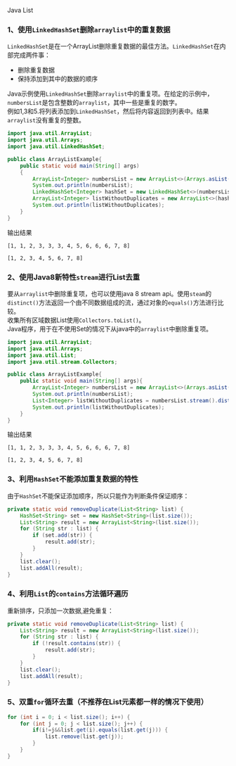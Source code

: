 Java List 
<a name="j7C2t"></a>
### 1、使用`LinkedHashSet`删除`arraylist`中的重复数据
`LinkedHashSet`是在一个ArrayList删除重复数据的最佳方法。`LinkedHashSet`在内部完成两件事：

- 删除重复数据
- 保持添加到其中的数据的顺序

Java示例使用`LinkedHashSet`删除`arraylist`中的重复项。在给定的示例中，`numbersList`是包含整数的`arraylist`，其中一些是重复的数字。<br />例如1,3和5.将列表添加到`LinkedHashSet`，然后将内容返回到列表中。结果`arraylist`没有重复的整数。
```java
import java.util.ArrayList;
import java.util.Arrays;
import java.util.LinkedHashSet;

public class ArrayListExample{
    public static void main(String[] args)
    {
        ArrayList<Integer> numbersList = new ArrayList<>(Arrays.asList(1, 1, 2, 3, 3, 3, 4, 5, 6, 6, 6, 7, 8));
        System.out.println(numbersList);
        LinkedHashSet<Integer> hashSet = new LinkedHashSet<>(numbersList);
        ArrayList<Integer> listWithoutDuplicates = new ArrayList<>(hashSet);
        System.out.println(listWithoutDuplicates);
    }
}
```
输出结果
```
[1, 1, 2, 3, 3, 3, 4, 5, 6, 6, 6, 7, 8]
 
[1, 2, 3, 4, 5, 6, 7, 8]
```
<a name="LfZYA"></a>
### 2、使用Java8新特性`stream`进行List去重
要从`arraylist`中删除重复项，也可以使用java 8 stream api。使用`steam`的`distinct()`方法返回一个由不同数据组成的流，通过对象的`equals()`方法进行比较。<br />收集所有区域数据List使用`Collectors.toList()`。<br />Java程序，用于在不使用Set的情况下从java中的`arraylist`中删除重复项。
```java
import java.util.ArrayList;
import java.util.Arrays;
import java.util.List;
import java.util.stream.Collectors;

public class ArrayListExample{
    public static void main(String[] args){
        ArrayList<Integer> numbersList = new ArrayList<>(Arrays.asList(1, 1, 2, 3, 3, 3, 4, 5, 6, 6, 6, 7, 8));
        System.out.println(numbersList);
        List<Integer> listWithoutDuplicates = numbersList.stream().distinct().collect(Collectors.toList());
        System.out.println(listWithoutDuplicates);
    }
}
```
输出结果
```
[1, 1, 2, 3, 3, 3, 4, 5, 6, 6, 6, 7, 8]
 
[1, 2, 3, 4, 5, 6, 7, 8]
```
<a name="RSdot"></a>
### 3、利用`HashSet`不能添加重复数据的特性
由于`HashSet`不能保证添加顺序，所以只能作为判断条件保证顺序：
```java
private static void removeDuplicate(List<String> list) {
    HashSet<String> set = new HashSet<String>(list.size());
    List<String> result = new ArrayList<String>(list.size());
    for (String str : list) {
        if (set.add(str)) {
            result.add(str);
        }
    }
    list.clear();
    list.addAll(result);
}
```
<a name="Xfzph"></a>
### 4、利用`List`的`contains`方法循环遍历
重新排序，只添加一次数据,避免重复：
```java
private static void removeDuplicate(List<String> list) {
    List<String> result = new ArrayList<String>(list.size());
    for (String str : list) {
        if (!result.contains(str)) {
            result.add(str);
        }
    }
    list.clear();
    list.addAll(result);
}
```
<a name="hKI1L"></a>
### 5、双重`for`循环去重（不推荐在List元素都一样的情况下使用）
```java
for (int i = 0; i < list.size(); i++) { 
    for (int j = 0; j < list.size(); j++) { 
        if(i!=j&&list.get(i).equals(list.get(j))) { 
            list.remove(list.get(j)); 
        } 
    }
}
```
